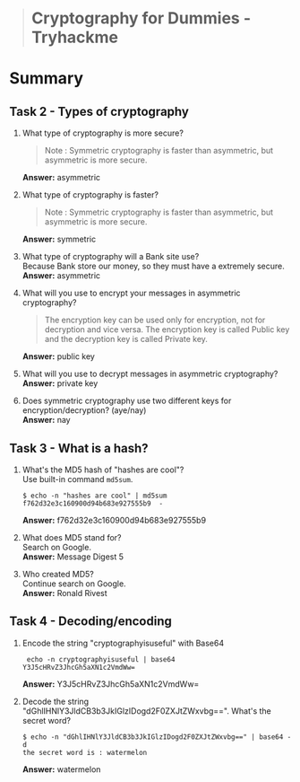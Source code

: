 > # Cryptography for Dummies - Tryhackme

# Summary

## Task 2 - Types of cryptography
1. What type of cryptography is more secure?<br>
    > Note : Symmetric cryptography is faster than asymmetric, but asymmetric is more secure.

    **Answer:** asymmetric

1. What type of cryptography is faster?<br>
    > Note : Symmetric cryptography is faster than asymmetric, but asymmetric is more secure.

    **Answer:** symmetric

1. What type of cryptography will a Bank site use?<br>
    Because Bank store our money, so they must have a extremely secure.<br>
    **Answer:** asymmetric

1. What will you use to encrypt your messages in asymmetric cryptography?<br>
    > The encryption key can be used only for encryption, not for decryption and vice versa. The encryption key is called Public key and the decryption key is called Private key.

    **Answer:** public key

1. What will you use to decrypt messages in asymmetric cryptography?<br>
    **Answer:** private key

1. Does symmetric cryptography use two different keys for encryption/decryption? (aye/nay)<br>
    **Answer:** nay

## Task 3 - What is a hash?
1. What's the MD5 hash of "hashes are cool"?<br>
    Use built-in command `md5sum`.<br>
    ```
    $ echo -n "hashes are cool" | md5sum
    f762d32e3c160900d94b683e927555b9  -
    ```
    **Answer:** f762d32e3c160900d94b683e927555b9

1. What does MD5 stand for?<br>
    Search on Google.<br>
    **Answer:** Message Digest 5

1. Who created MD5?<br>
    Continue search on Google.<br>
    **Answer:** Ronald Rivest

## Task 4 - Decoding/encoding
1. Encode the string "cryptographyisuseful" with Base64<br>
    ```
     echo -n cryptographyisuseful | base64
    Y3J5cHRvZ3JhcGh5aXN1c2VmdWw=
    ```
    **Answer:** Y3J5cHRvZ3JhcGh5aXN1c2VmdWw=

1. Decode the string "dGhlIHNlY3JldCB3b3JkIGlzIDogd2F0ZXJtZWxvbg==". What's the secret word?<br>
    ```
    $ echo -n "dGhlIHNlY3JldCB3b3JkIGlzIDogd2F0ZXJtZWxvbg==" | base64 -d
    the secret word is : watermelon
    ```
    **Answer:** watermelon

